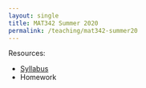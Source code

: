 ```yaml
---
layout: single
title: MAT342 Summer 2020
permalink: /teaching/mat342-summer20
---
```


Resources:
* [Syllabus](/files/MAT342_Syllabus_Summer2020.pdf)
* Homework
